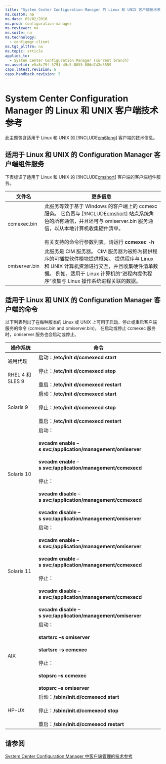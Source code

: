 ```yaml
---
title: "System Center Configuration Manager 的 Linux 和 UNIX 客户端技术参考 "
ms.custom: na
ms.date: 09/02/2016
ms.prod: configuration-manager
ms.reviewer: na
ms.suite: na
ms.technology: 
  - configmgr-client
ms.tgt_pltfrm: na
ms.topic: article
applies_to: 
  - System Center Configuration Manager (current branch)
ms.assetid: e5a8c79f-5791-49c5-8055-086d742e5559
caps.latest.revision: 6
caps.handback.revision: 5
---
```

# System Center Configuration Manager 的 Linux 和 UNIX 客户端技术参考 
此主题包含适用于 Linux 和 UNIX 的 [!INCLUDE[cm6long](../LocTest/includes/cm6long_md.md)] 客户端的技术信息。  
  
##  <a name="BKMK_ComponentsofClientforLnU"></a> 适用于 Linux 和 UNIX 的 Configuration Manager 客户端组件服务  
 下表标识了适用于 Linux 和 UNIX 的 [!INCLUDE[cmshort](../LocTest/includes/cmshort_md.md)] 客户端的客户端组件服务。  
  
|文件名|更多信息|  
|---------|----------|  
|ccmexec.bin|此服务等效于基于 Windows 的客户端上的 ccmexc 服务。 它负责与 [!INCLUDE[cmshort](../LocTest/includes/cmshort_md.md)] 站点系统角色的所有通信，并且还可与 omiserver.bin 服务通信，以从本地计算机收集硬件清单。<br /><br /> 有关支持的命令行参数列表，请运行 **ccmexec \-h**|  
|omiserver.bin|此服务是 CIM 服务器。 CIM 服务器为被称为提供程序的可插拔软件模块提供框架。 提供程序与 Linux 和 UNIX 计算机资源进行交互，并且收集硬件清单数据。 例如，适用于 Linux 计算机的“进程内提供程序”收集与 Linux 操作系统进程关联的数据。|  
  
## 适用于 Linux 和 UNIX 的 Configuration Manager 客户端的命令  
 以下列表列出了在每种版本的 Linux 或 UNIX 上可用于启动、停止或重启客户端服务的命令 \(ccmexec.bin and omiserver.bin\)。 在启动或停止 ccmexec 服务时，omiserver 服务也会启动或停止。  
  
|操作系统|命令|  
|----------|--------|  
|通用代理<br /><br /> RHEL 4 和 SLES 9|启动：**\/etc\/init d\/ccmexecd start**<br /><br /> 停止：**\/etc\/init d\/ccmexecd stop**<br /><br /> 重启：**\/etc\/init d\/ccmexecd restart**|  
|Solaris 9|启动：**\/etc\/init d\/ccmexecd start**<br /><br /> 停止：**\/etc\/init d\/ccmexecd stop**<br /><br /> 重启：**\/etc\/init d\/ccmexecd restart**|  
|Solaris 10|启动：<br /><br /> **svcadm enable –s svc:\/application\/management\/omiserver**<br /><br /> **svcadm enable –s svc:\/application\/management\/ccmexecd**<br /><br /> 停止：<br /><br /> **svcadm disable –s svc:\/application\/management\/ccmexecd**<br /><br /> **svcadm disable –s svc:\/application\/management\/omiserver**|  
|Solaris 11|启动：<br /><br /> **svcadm enable –s svc:\/application\/management\/omiserver**<br /><br /> **svcadm enable –s svc:\/application\/management\/ccmexecd**<br /><br /> 停止：<br /><br /> **svcadm disable –s svc:\/application\/management\/ccmexecd**<br /><br /> **svcadm disable –s svc:\/application\/management\/omiserver**|  
|AIX|启动：<br /><br /> **startsrc –s omiserver**<br /><br /> **startsrc –s ccmexec**<br /><br /> 停止：<br /><br /> **stopsrc –s ccmexec**<br /><br /> **stopsrc –s omiserver**|  
|HP\-UX|启动：**\/sbin\/init.d\/ccmexecd start**<br /><br /> 停止：**\/sbin\/init.d\/ccmexecd stop**<br /><br /> 重启：**\/sbin\/init.d\/ccmexecd restart**|  
  
## 请参阅  
 [System Center Configuration Manager 中客户端管理的技术参考](../LocTest/Client-management-technical-reference-for-System-Center-Configuration-Manager.md)